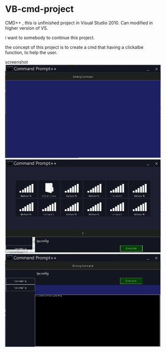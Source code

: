 # VB-cmd-project
CMD++ , this is unfinished project in Visual Studio 2010. Can modified in higher version of VS. 

i want to somebody to continue this project.

the concept of this project is to create a cmd that having a clickalbe function, to help the user. 

screenshot
![](3.png)
![](1.png)
![](2.png)
